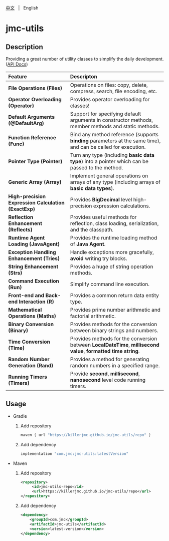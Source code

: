 [中文](README.zh.md) &nbsp; | &nbsp; English

# jmc-utils

## Description

Providing a great number of utility classes to simplify the daily development. ([API Docs](https://killerjmc.github.io/jmc-utils/docs))

| Feature                                              | Descripton                                                   |
| :--------------------------------------------------- | :----------------------------------------------------------- |
| **File Operations (Files)**                          | Operations on files: copy, delete, compress, search, file encoding, etc. |
| **Operator Overloading (Operator)**                  | Provides operator overloading for classes!                   |
| **Default Arguments (@DefaultArg)**                  | Support for specifying default arguments in constructor methods, member methods and static methods. |
| **Function Reference (Func)**                        | Bind any method reference (supports **binding** parameters at the same time), and can be called for execution. |
| **Pointer Type (Pointer)**                           | Turn any type (including **basic data type**) into a pointer which can be passed to the method. |
| **Generic Array (Array)**                            | Implement general operations on arrays of any type (including arrays of **basic data types**). |
| **High-precision Expression Calculation (ExactExp)** | Provides **BigDecimal** level high-precision expression calculations. |
| **Reflection Enhancement (Reflects)**                | Provides useful methods for reflection, class loading, serialization, and the classpath. |
| **Runtime Agent Loading (JavaAgent)**                | Provides the runtime loading method of **Java Agent**.       |
| **Exception Handling Enhancement (Tries)**           | Handle exceptions more gracefully, **avoid** writing try blocks. |
| **String Enhancement (Strs)**                        | Provides a huge of string operation methods.                 |
| **Command Execution (Run)**                          | Simplify command line execution.                             |
| **Front-end and Back-end Interaction (R)**           | Provides a common return data entity type.                   |
| **Mathematical Operations (Maths)**                  | Provides prime number arithmetic and factorial arithmetic.   |
| **Binary Conversion (Binary)**                       | Provides methods for the conversion between binary strings and numbers. |
| **Time Conversion (Time)**                           | Provides methods for the conversion between **LocalDateTime**, **millisecond value**, **formatted time string**. |
| **Random Number Generation (Rand)**                  | Provides a method for generating random numbers in a specified range. |
| **Running Timers (Timers)**                          | Provide **second**, **millisecond**, **nanosecond** level code running timers. |



## Usage

+ Gradle

  1. Add repository

     ```groovy
     maven { url "https://killerjmc.github.io/jmc-utils/repo" }
     ```

  2. Add dependency

     ```groovy
     implementation "com.jmc:jmc-utils:latestVersion"
     ```


+ Maven

  1. Add repository

     ```xml
     <repository>
          <id>jmc-utils-repo</id>
          <url>https://killerjmc.github.io/jmc-utils/repo</url>
     </repository>
     ```

  2. Add dependency

     ```xml
     <dependency>
         <groupId>com.jmc</groupId>
         <artifactId>jmc-utils</artifactId>
         <version>latest-version</version>
     </dependency>
     ```
